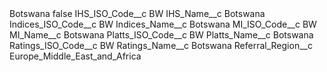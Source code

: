 <?xml version="1.0" encoding="UTF-8"?>
<CustomMetadata xmlns="http://soap.sforce.com/2006/04/metadata" xmlns:xsi="http://www.w3.org/2001/XMLSchema-instance" xmlns:xsd="http://www.w3.org/2001/XMLSchema">
    <label>Botswana</label>
    <protected>false</protected>
    <values>
        <field>IHS_ISO_Code__c</field>
        <value xsi:type="xsd:string">BW</value>
    </values>
    <values>
        <field>IHS_Name__c</field>
        <value xsi:type="xsd:string">Botswana</value>
    </values>
    <values>
        <field>Indices_ISO_Code__c</field>
        <value xsi:type="xsd:string">BW</value>
    </values>
    <values>
        <field>Indices_Name__c</field>
        <value xsi:type="xsd:string">Botswana</value>
    </values>
    <values>
        <field>MI_ISO_Code__c</field>
        <value xsi:type="xsd:string">BW</value>
    </values>
    <values>
        <field>MI_Name__c</field>
        <value xsi:type="xsd:string">Botswana</value>
    </values>
    <values>
        <field>Platts_ISO_Code__c</field>
        <value xsi:type="xsd:string">BW</value>
    </values>
    <values>
        <field>Platts_Name__c</field>
        <value xsi:type="xsd:string">Botswana</value>
    </values>
    <values>
        <field>Ratings_ISO_Code__c</field>
        <value xsi:type="xsd:string">BW</value>
    </values>
    <values>
        <field>Ratings_Name__c</field>
        <value xsi:type="xsd:string">Botswana</value>
    </values>
    <values>
        <field>Referral_Region__c</field>
        <value xsi:type="xsd:string">Europe_Middle_East_and_Africa</value>
    </values>
</CustomMetadata>
